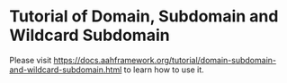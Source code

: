 # Tutorial of Domain, Subdomain and Wildcard Subdomain

Please visit https://docs.aahframework.org/tutorial/domain-subdomain-and-wildcard-subdomain.html to learn how to use it.
